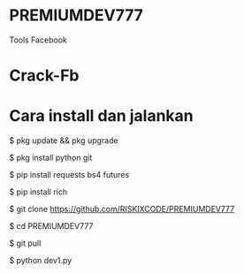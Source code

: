# PREMIUMDEV777
Tools Facebook
# Crack-Fb

# Cara install dan jalankan

$ pkg update && pkg upgrade

$ pkg install python git

$ pip install requests bs4 futures

$ pip install rich

$ git clone https://github.com/RISKIXCODE/PREMIUMDEV777

$ cd PREMIUMDEV777

$ git pull

$ python dev1.py
